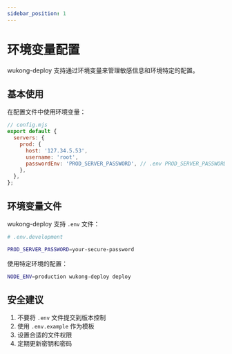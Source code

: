 ```yaml
---
sidebar_position: 1
---
```


# 环境变量配置

wukong-deploy 支持通过环境变量来管理敏感信息和环境特定的配置。

## 基本使用

在配置文件中使用环境变量：

```javascript
// config.mjs
export default {
  servers: {
    prod: {
      host: '127.34.5.53',
      username: 'root',
      passwordEnv: 'PROD_SERVER_PASSWORD', // .env PROD_SERVER_PASSWORD="你的密码"
    },
  },
};
```

## 环境变量文件

wukong-deploy 支持 `.env` 文件：

```bash
# .env.development

PROD_SERVER_PASSWORD=your-secure-password
```

使用特定环境的配置：

```bash
NODE_ENV=production wukong-deploy deploy
```

## 安全建议

1. 不要将 `.env` 文件提交到版本控制
2. 使用 `.env.example` 作为模板
3. 设置合适的文件权限
4. 定期更新密钥和密码
